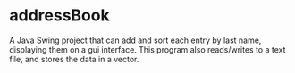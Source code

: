 # addressBook

A Java Swing project that can add and sort each entry by last name, displaying them on a gui interface. 
This program also reads/writes to a text file, and stores the data in a vector.
